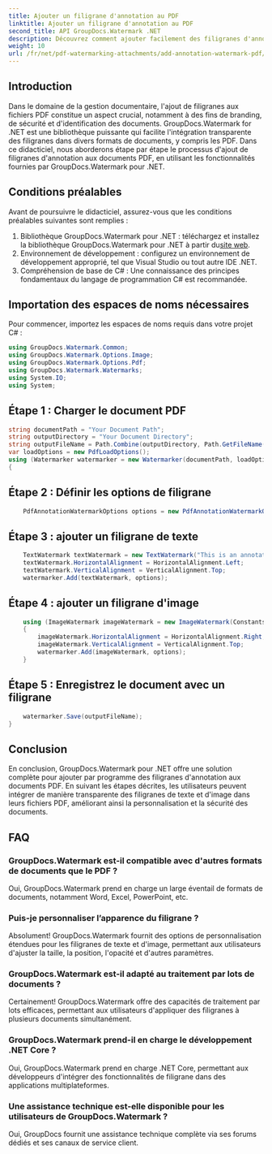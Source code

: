 ```yaml
---
title: Ajouter un filigrane d'annotation au PDF
linktitle: Ajouter un filigrane d'annotation au PDF
second_title: API GroupDocs.Watermark .NET
description: Découvrez comment ajouter facilement des filigranes d'annotation aux documents PDF à l'aide de GroupDocs.Watermark for .NET. Améliorez facilement l’image de marque et la sécurité des documents.
weight: 10
url: /fr/net/pdf-watermarking-attachments/add-annotation-watermark-pdf/
---
```

## Introduction
Dans le domaine de la gestion documentaire, l'ajout de filigranes aux fichiers PDF constitue un aspect crucial, notamment à des fins de branding, de sécurité et d'identification des documents. GroupDocs.Watermark for .NET est une bibliothèque puissante qui facilite l'intégration transparente des filigranes dans divers formats de documents, y compris les PDF. Dans ce didacticiel, nous aborderons étape par étape le processus d'ajout de filigranes d'annotation aux documents PDF, en utilisant les fonctionnalités fournies par GroupDocs.Watermark pour .NET.
## Conditions préalables
Avant de poursuivre le didacticiel, assurez-vous que les conditions préalables suivantes sont remplies :
1.  Bibliothèque GroupDocs.Watermark pour .NET : téléchargez et installez la bibliothèque GroupDocs.Watermark pour .NET à partir du[site web](https://releases.groupdocs.com/Watermark/net/).
2. Environnement de développement : configurez un environnement de développement approprié, tel que Visual Studio ou tout autre IDE .NET.
3. Compréhension de base de C# : Une connaissance des principes fondamentaux du langage de programmation C# est recommandée.

## Importation des espaces de noms nécessaires
Pour commencer, importez les espaces de noms requis dans votre projet C# :
```csharp
using GroupDocs.Watermark.Common;
using GroupDocs.Watermark.Options.Image;
using GroupDocs.Watermark.Options.Pdf;
using GroupDocs.Watermark.Watermarks;
using System.IO;
using System;
```
## Étape 1 : Charger le document PDF
```csharp
string documentPath = "Your Document Path";
string outputDirectory = "Your Document Directory";
string outputFileName = Path.Combine(outputDirectory, Path.GetFileName(documentPath));
var loadOptions = new PdfLoadOptions();
using (Watermarker watermarker = new Watermarker(documentPath, loadOptions))
{
```
## Étape 2 : Définir les options de filigrane
```csharp
	PdfAnnotationWatermarkOptions options = new PdfAnnotationWatermarkOptions();
```
## Étape 3 : ajouter un filigrane de texte
```csharp
	TextWatermark textWatermark = new TextWatermark("This is an annotation watermark", new Font("Arial", 8));
	textWatermark.HorizontalAlignment = HorizontalAlignment.Left;
	textWatermark.VerticalAlignment = VerticalAlignment.Top;
	watermarker.Add(textWatermark, options);
```
## Étape 4 : ajouter un filigrane d'image
```csharp
	using (ImageWatermark imageWatermark = new ImageWatermark(Constants.ProtectJpg))
	{
		imageWatermark.HorizontalAlignment = HorizontalAlignment.Right;
		imageWatermark.VerticalAlignment = VerticalAlignment.Top;
		watermarker.Add(imageWatermark, options);
	}
```
## Étape 5 : Enregistrez le document avec un filigrane
```csharp
	watermarker.Save(outputFileName);
}
```

## Conclusion
En conclusion, GroupDocs.Watermark pour .NET offre une solution complète pour ajouter par programme des filigranes d'annotation aux documents PDF. En suivant les étapes décrites, les utilisateurs peuvent intégrer de manière transparente des filigranes de texte et d'image dans leurs fichiers PDF, améliorant ainsi la personnalisation et la sécurité des documents.
## FAQ
### GroupDocs.Watermark est-il compatible avec d'autres formats de documents que le PDF ?
Oui, GroupDocs.Watermark prend en charge un large éventail de formats de documents, notamment Word, Excel, PowerPoint, etc.
### Puis-je personnaliser l’apparence du filigrane ?
Absolument! GroupDocs.Watermark fournit des options de personnalisation étendues pour les filigranes de texte et d'image, permettant aux utilisateurs d'ajuster la taille, la position, l'opacité et d'autres paramètres.
### GroupDocs.Watermark est-il adapté au traitement par lots de documents ?
Certainement! GroupDocs.Watermark offre des capacités de traitement par lots efficaces, permettant aux utilisateurs d'appliquer des filigranes à plusieurs documents simultanément.
### GroupDocs.Watermark prend-il en charge le développement .NET Core ?
Oui, GroupDocs.Watermark prend en charge .NET Core, permettant aux développeurs d'intégrer des fonctionnalités de filigrane dans des applications multiplateformes.
### Une assistance technique est-elle disponible pour les utilisateurs de GroupDocs.Watermark ?
Oui, GroupDocs fournit une assistance technique complète via ses forums dédiés et ses canaux de service client.
